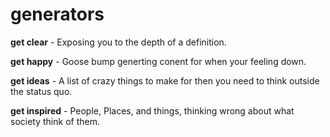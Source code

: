 # generators

**get clear** - Exposing you to the depth of a definition.

**get happy** - Goose bump generting conent for when your feeling down.

**get ideas** - A list of crazy things to make for then you need to think outside the status quo.

**get inspired** - People, Places, and things, thinking wrong about what society think of them.
